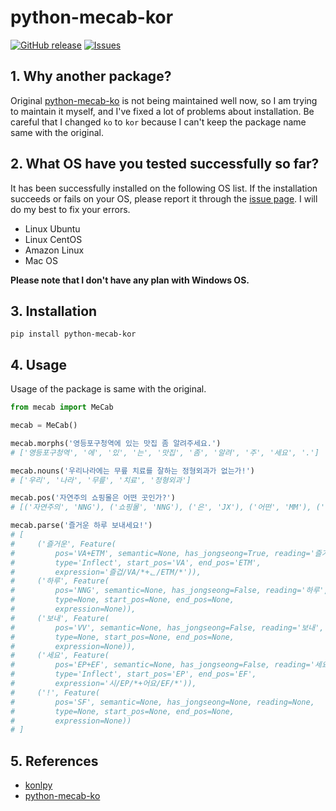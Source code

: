 # python-mecab-kor
<a href="https://github.com/hyunwoongko/python-mecab-kor/releases"><img alt="GitHub release" src="https://img.shields.io/github/release/hyunwoongko/python-mecab-kor.svg" /></a>
<a href="https://github.com/hyunwoongko/python-mecab-kor/issues"><img alt="Issues" src="https://img.shields.io/github/issues/hyunwoongko/python-mecab-kor"/></a>

## 1. Why another package? 
Original [python-mecab-ko](https://github.com/jonghwanhyeon/python-mecab-ko) is not being maintained well now, 
so I am trying to maintain it myself, and I've fixed a lot of problems about installation.
Be careful that I changed `ko` to `kor` because I can't keep the package name same with the original.

## 2. What OS have you tested successfully so far?
It has been successfully installed on the following OS list.
If the installation succeeds or fails on your OS, please report it through the [issue page](https://github.com/hyunwoongko/python-mecab-kor/issues). 
I will do my best to fix your errors. 

- Linux Ubuntu
- Linux CentOS
- Amazon Linux
- Mac OS

**Please note that I don't have any plan with Windows OS.**

## 3. Installation
```
pip install python-mecab-kor
```

## 4. Usage
Usage of the package is same with the original.

```python
from mecab import MeCab

mecab = MeCab()

mecab.morphs('영등포구청역에 있는 맛집 좀 알려주세요.')
# ['영등포구청역', '에', '있', '는', '맛집', '좀', '알려', '주', '세요', '.']

mecab.nouns('우리나라에는 무릎 치료를 잘하는 정형외과가 없는가!')
# ['우리', '나라', '무릎', '치료', '정형외과']

mecab.pos('자연주의 쇼핑몰은 어떤 곳인가?')
# [('자연주의', 'NNG'), ('쇼핑몰', 'NNG'), ('은', 'JX'), ('어떤', 'MM'), ('곳', 'NNG'), ('인가', 'VCP+EF'), ('?', 'SF')]

mecab.parse('즐거운 하루 보내세요!')
# [
#     ('즐거운', Feature(
#         pos='VA+ETM', semantic=None, has_jongseong=True, reading='즐거운',
#         type='Inflect', start_pos='VA', end_pos='ETM',
#         expression='즐겁/VA/*+ᆫ/ETM/*')),
#     ('하루', Feature(
#         pos='NNG', semantic=None, has_jongseong=False, reading='하루',
#         type=None, start_pos=None, end_pos=None,
#         expression=None)),
#     ('보내', Feature(
#         pos='VV', semantic=None, has_jongseong=False, reading='보내',
#         type=None, start_pos=None, end_pos=None,
#         expression=None)),
#     ('세요', Feature(
#         pos='EP+EF', semantic=None, has_jongseong=False, reading='세요',
#         type='Inflect', start_pos='EP', end_pos='EF',
#         expression='시/EP/*+어요/EF/*')),
#     ('!', Feature(
#         pos='SF', semantic=None, has_jongseong=None, reading=None,
#         type=None, start_pos=None, end_pos=None,
#         expression=None))
# ]
```

## 5. References
- [konlpy](https://github.com/konlpy/konlpy/)
- [python-mecab-ko](https://github.com/jonghwanhyeon/python-mecab-ko)
